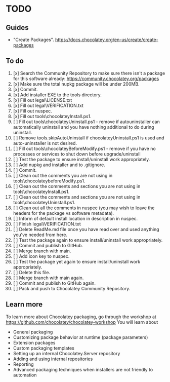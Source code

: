 ﻿# TODO

## Guides

- "Create Packages". <https://docs.chocolatey.org/en-us/create/create-packages>

## To do

1. [x] Search the Community Repository to make sure there isn't a package for this software already: <https://community.chocolatey.org/packages>
2. [x] Make sure the total nupkg package will be under 200MB.
3. [x] Commit.
4. [x] Add installer EXE to the tools directory.
5. [x] Fill out legal\LICENSE.txt
6. [x] Fill out legal\VERIFICATION.txt
7. [x] Fill out nuspec.
8. [x] Fill out tools\chocolateyInstall.ps1.
9. [ ] Fill out tools\chocolateyUninstall.ps1 - remove if autouninstaller can automatically uninstall and you have nothing additional to do during uninstall.
10. [ ] Remove tools\.skipAutoUninstall if chocolateyUninstall.ps1 is used and auto-uninstaller is not desired.
11. [ ] Fill out tools\chocolateyBeforeModify.ps1 - remove if you have no processes or services to shut down before upgrade/uninstall
12. [ ] Test the package to ensure install/uninstall work appropriately.
13. [ ] Add nupkg and installer and to .gitignore.
14. [ ] Commit.
15. [ ] Clean out the comments you are not using in tools\chocolateybeforeModify.ps1.
16. [ ] Clean out the comments and sections you are not using in tools\chocolateyInstall.ps1.
17. [ ] Clean out the comments and sections you are not using in tools\chocolateyUninstall.ps1.
18. [ ] Clean out all the comments in nuspec (you may wish to leave the headers for the package vs software metadata).
19. [ ] Inform of default install location in description in nuspec.
20. [ ] Finish legal\VERIFICATION.txt
21. [ ] Delete ReadMe.md file once you have read over and used anything you've needed from here.
22. [ ] Test the package again to ensure install/uninstall work appropriately.
23. [ ] Commit and publish to GitHub.
24. [ ] Merge branch with main.
25. [ ] Add icon key to nuspec.
26. [ ] Test the package yet again to ensure install/uninstall work appropriately.
27. [ ] Delete this file.
28. [ ] Merge branch with main again.
29. [ ] Commit and publish to GitHub again.
30. [ ] Pack and push to Chocolatey Community Repository.

## Learn more

To learn more about Chocolatey packaging, go through the workshop at <https://github.com/chocolatey/chocolatey-workshop>
You will learn about

- General packaging
- Customizing package behavior at runtime (package parameters)
- Extension packages
- Custom packaging templates
- Setting up an internal Chocolatey.Server repository
- Adding and using internal repositories
- Reporting
- Advanced packaging techniques when installers are not friendly to automation
